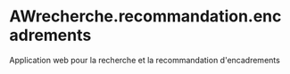 # AWrecherche.recommandation.encadrements
Application web pour la recherche et la recommandation d'encadrements 
